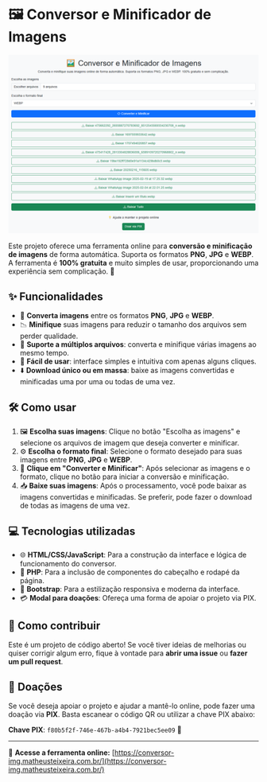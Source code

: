 # 🖼️ **Conversor e Minificador de Imagens**

![Preview](https://raw.githubusercontent.com/aeusteixeira/conversor-img/refs/heads/master/img/preview.png)

Este projeto oferece uma ferramenta online para **conversão e minificação de imagens** de forma automática. Suporta os formatos **PNG**, **JPG** e **WEBP**. A ferramenta é **100% gratuita** e muito simples de usar, proporcionando uma experiência sem complicação. 🎉

## ✨ **Funcionalidades**

- 🔄 **Converta imagens** entre os formatos **PNG**, **JPG** e **WEBP**.
- 📉 **Minifique** suas imagens para reduzir o tamanho dos arquivos sem perder qualidade.
- 📂 **Suporte a múltiplos arquivos**: converta e minifique várias imagens ao mesmo tempo.
- 🎯 **Fácil de usar**: interface simples e intuitiva com apenas alguns cliques.
- ⬇️ **Download único ou em massa**: baixe as imagens convertidas e minificadas uma por uma ou todas de uma vez.

## 🛠️ **Como usar**

1. 🖼️ **Escolha suas imagens**: Clique no botão "Escolha as imagens" e selecione os arquivos de imagem que deseja converter e minificar.
2. ⚙️ **Escolha o formato final**: Selecione o formato desejado para suas imagens entre **PNG**, **JPG** e **WEBP**.
3. 🔁 **Clique em "Converter e Minificar"**: Após selecionar as imagens e o formato, clique no botão para iniciar a conversão e minificação.
4. 📥 **Baixe suas imagens**: Após o processamento, você pode baixar as imagens convertidas e minificadas. Se preferir, pode fazer o download de todas as imagens de uma vez.

## 💻 **Tecnologias utilizadas**

- 🌐 **HTML/CSS/JavaScript**: Para a construção da interface e lógica de funcionamento do conversor.
- 🐘 **PHP**: Para a inclusão de componentes do cabeçalho e rodapé da página.
- 📱 **Bootstrap**: Para a estilização responsiva e moderna da interface.
- 💳 **Modal para doações**: Ofereça uma forma de apoiar o projeto via PIX.

## 🤝 **Como contribuir**

Este é um projeto de código aberto! Se você tiver ideias de melhorias ou quiser corrigir algum erro, fique à vontade para **abrir uma issue** ou **fazer um pull request**.

## 💸 **Doações**

Se você deseja apoiar o projeto e ajudar a mantê-lo online, pode fazer uma doação via **PIX**. Basta escanear o código QR ou utilizar a chave PIX abaixo:

**Chave PIX**: `f80b5f2f-746e-467b-a4b4-7921bec5ee09` 🔑

---

🚀 **Acesse a ferramenta online:** [https://conversor-img.matheusteixeira.com.br/](https://conversor-img.matheusteixeira.com.br/)